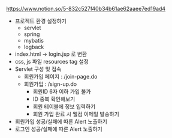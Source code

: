 https://www.notion.so/5-832c527f40b34b61ae62aaee7ed19ad4

- 프로젝트 환경 설정하기
    - servlet
    - spring
    - mybatis
    - logback
- index.html -> login.jsp 로 변환
- css, js 파일 resources tag 설정
- Servlet 구성 및 접속
    - 회원가입 페이지 : /join-page.do
    - 회원가입 : /sign-up.do
        - 회원ID 6자 이하 가입 불가
        - ID 중복 확인해보기
        - 회원 테이블에 정보 입력하기
        - 회원 가입 완료 시 웰컴 이메일 발송하기
- 회원가입 성공/실패에 따른 Alert 노출하기
- 로그인 성공/실패에 따른 Alert 노출하기
